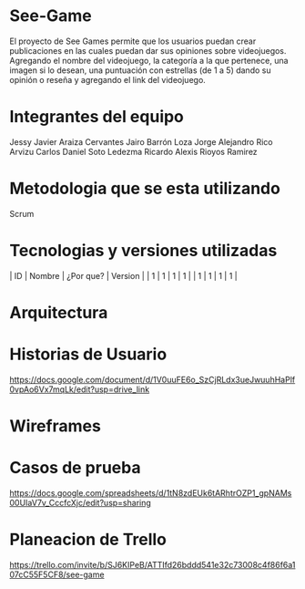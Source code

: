 # See-Game
El proyecto de See Games permite que los usuarios puedan crear publicaciones en las cuales puedan dar sus opiniones sobre videojuegos. Agregando el nombre del videojuego, la categoría a la que pertenece, una imagen si lo desean, una puntuación con estrellas (de 1 a 5) dando su opinión o reseña y agregando el link del videojuego. 

# Integrantes del equipo
Jessy Javier Araiza Cervantes
Jairo Barrón Loza
Jorge Alejandro Rico Arvizu 
Carlos Daniel Soto Ledezma 
Ricardo Alexis Rioyos Ramirez

# Metodologia que se esta utilizando 
Scrum 
# Tecnologias y versiones utilizadas
| ID | Nombre | ¿Por que? | Version |
| 1 | 1 | 1 | 1 |
| 1 | 1 | 1 | 1 |

# Arquitectura 

# Historias de Usuario 
https://docs.google.com/document/d/1V0uuFE6o_SzCjRLdx3ueJwuuhHaPlf0vpAo6Vx7mqLk/edit?usp=drive_link

# Wireframes 


# Casos de prueba 
https://docs.google.com/spreadsheets/d/1tN8zdEUk6tARhtrOZP1_gpNAMs00UIaV7v_CccfcXjc/edit?usp=sharing

# Planeacion de Trello
https://trello.com/invite/b/SJ6KIPeB/ATTIfd26bddd541e32c73008c4f86f6a107cC55F5CF8/see-game
